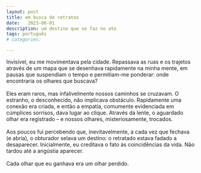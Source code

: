 ```yaml
---
layout: post
title: em busca de retratos
date:   2023-06-01
description: um destino que se faz no ato
tags: português
# categories: 

---
```


Invisível, eu me movimentava pela cidade. Repassava as ruas e os trajetos através de um mapa que se desenhava rapidamente na minha mente, em pausas que suspendiam o tempo e permitiam-me ponderar: onde encontraria os olhares que buscava?
<br>
<br>Eles eram raros, mas infalivelmente nossos caminhos se cruzavam. O estranho, o desconhecido, não implicava obstáculo. Rapidamente uma conexão era criada, e então a empatia, comumente evidenciada em cúmplices sorrisos, dava lugar ao clique. Através da lente, o aguardado olhar era registrado – e nossos olhares, misteriosamente, trocados. 
<br>
<br> Aos poucos fui percebendo que, inevitavelmente, a cada vez que fechava (e abria), o obturador selava um destino: o retratado estava fadado a desaparecer. Inicialmente, eu creditava o fato às coincidências da vida. Não tardou até a angústia aparecer. 
<br>
<br>Cada olhar que eu ganhava era um olhar perdido.